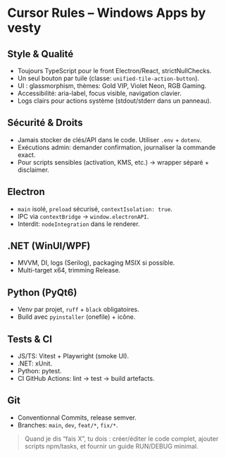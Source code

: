 # Cursor Rules – Windows Apps by vesty

## Style & Qualité

- Toujours TypeScript pour le front Electron/React, strictNullChecks.
- Un seul bouton par tuile (classe: `unified-tile-action-button`).
- UI : glassmorphism, thèmes: Gold VIP, Violet Neon, RGB Gaming.
- Accessibilité: aria-label, focus visible, navigation clavier.
- Logs clairs pour actions système (stdout/stderr dans un panneau).

## Sécurité & Droits

- Jamais stocker de clés/API dans le code. Utiliser `.env` + `dotenv`.
- Exécutions admin: demander confirmation, journaliser la commande exact.
- Pour scripts sensibles (activation, KMS, etc.) -> wrapper séparé + disclaimer.

## Electron

- `main` isolé, `preload` sécurisé, `contextIsolation: true`.
- IPC via `contextBridge` -> `window.electronAPI`.
- Interdit: `nodeIntegration` dans le renderer.

## .NET (WinUI/WPF)

- MVVM, DI, logs (Serilog), packaging MSIX si possible.
- Multi-target x64, trimming Release.

## Python (PyQt6)

- Venv par projet, `ruff` + `black` obligatoires.
- Build avec `pyinstaller` (onefile) + icône.

## Tests & CI

- JS/TS: Vitest + Playwright (smoke UI).
- .NET: xUnit.
- Python: pytest.
- CI GitHub Actions: lint → test → build artefacts.

## Git

- Conventionnal Commits, release semver.
- Branches: `main`, `dev`, `feat/*`, `fix/*`.

> Quand je dis “fais X”, tu dois : créer/éditer le code complet, ajouter scripts npm/tasks, et fournir un guide RUN/DEBUG minimal.

